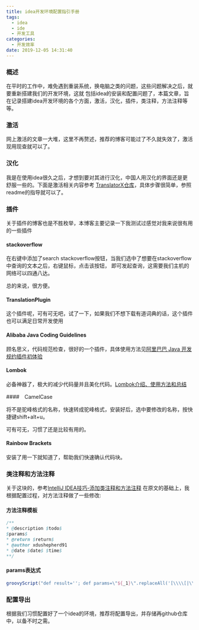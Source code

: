 ```yaml
---
title: idea开发环境配置指引手册
tags:
  - idea
  - ide
  - 开发工具
categories:
  - 开发效率
date: 2019-12-05 14:31:40
---
```


### 概述

在平时的工作中，难免遇到重装系统，换电脑之类的问题，这些问题解决之后，就要重新搭建我们的开发环境，这就
包括idea的安装和配置问题了，本篇文章，旨在记录搭建idea开发环境的各个方面，激活，汉化，插件，类注释，方法注释等等。

<!-- more -->

### 激活

网上激活的文章一大堆，这里不再赘述，推荐的博客可能过了不久就失效了，激活现用现查就可以了。

### 汉化

我是在使用idea很久之后，才想到要对其进行汉化，中国人用汉化的界面还是更舒服一些的。下面是激活相关内容参考
[TranslatorX仓库](https://github.com/pingfangx/TranslatorX)，具体步骤很简单，参照readme的指导就可以了。

### 插件

关于插件的博客也是不胜枚举，本博客主要记录一下我测试过感觉对我来说很有用的一些插件

#### stackoverflow

在右键中添加了search stackoverflow按钮，当我们选中了想要在stackoverflow中查询的文本之后，右键鼠标，点击该按钮，
即可发起查询，这需要我们主机的网络可以四通八达。

总的来说，很方便。

#### TranslationPlugin

这个插件呢，可有可无吧，试了一下，如果我们不想下载有道词典的话，这个插件也可以满足日常开发使用

#### Alibaba Java Coding Guidelines

顾名思义，代码规范检查，很好的一个插件，具体使用方法见[阿里巴巴 Java 开发规约插件初体验](https://www.cnblogs.com/mafly/p/aliPlugin.html)

#### Lombok

必备神器了，极大的减少代码量并且美化代码。[Lombok介绍、使用方法和总结](https://www.cnblogs.com/heyonggang/p/8638374.html)

####　CamelCase

将不是驼峰格式的名称，快速转成驼峰格式，安装好后，选中要修改的名称，按快捷键shift+alt+u。

可有可无，习惯了还是比较有用的。　

#### Rainbow Brackets

安装了用一下就知道了，帮助我们快速确认代码块。

### 类注释和方法注释

关于这块的，参考[IntelliJ IDEA技巧-添加类注释和方法注释](https://yashuning.github.io/2018/04/28/IntelliJ-IDEA%E6%8A%80%E5%B7%A7-%E6%B7%BB%E5%8A%A0%E7%B1%BB%E6%B3%A8%E9%87%8A%E5%92%8C%E6%96%B9%E6%B3%95%E6%B3%A8%E9%87%8A/)
在原文的基础上，我根据配置过程，对方法注释做了一些修改:

#### 方法注释模板

````java
/**
* @description $todo$
$params$
* @return $return$
* @author xdushepherd91
* @date $date$ $time$
**/
````

#### params表达式

````groovy
groovyScript("def result=''; def params=\"${_1}\".replaceAll('[\\\\[|\\\\]|\\\\s]', '').split(',').toList(); for(i = 0; i < params.size(); i++) {result+='* @param ' + params[i] + ((i < params.size() - 1) ? ':\\r\\n' : '')}; return result", methodParameters())
````

### 配置导出

根据我们习惯配置好了一个idea的环境，推荐将配置导出，并存储再github仓库中，以备不时之需。

















